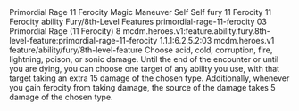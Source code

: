 <ability>
  <name>Primordial Rage</name>
  <cost>11 Ferocity</cost>
  <keywords>
    <keyword>Magic</keyword>
  </keywords>
  <type>Maneuver</type>
  <distance>Self</distance>
  <target>Self</target>
  <metadata>
    <class>fury</class>
    <cost>11 Ferocity</cost>
    <cost_amount>11</cost_amount>
    <cost_resource>Ferocity</cost_resource>
    <feature_type>ability</feature_type>
    <file_dpath>Fury/8th-Level Features</file_dpath>
    <item_id>primordial-rage-11-ferocity</item_id>
    <item_index>03</item_index>
    <item_name>Primordial Rage (11 Ferocity)</item_name>
    <level>8</level>
    <scc>mcdm.heroes.v1:feature.ability.fury.8th-level-feature:primordial-rage-11-ferocity</scc>
    <scdc>1.1.1:6.2.5.2:03</scdc>
    <source>mcdm.heroes.v1</source>
    <type>feature/ability/fury/8th-level-feature</type>
  </metadata>
  <effects>
    <effect type="mundane">Choose acid, cold, corruption, fire, lightning, poison, or sonic damage. Until the end of the encounter or until you are dying, you can choose one target of any ability you use, with that target taking an extra 15 damage of the chosen type. Additionally, whenever you gain ferocity from taking damage, the source of the damage takes 5 damage of the chosen type.</effect>
  </effects>
</ability>
